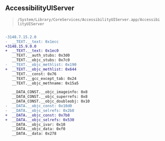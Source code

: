 ## AccessibilityUIServer

> `/System/Library/CoreServices/AccessibilityUIServer.app/AccessibilityUIServer`

```diff

-3148.7.15.2.0
-  __TEXT.__text: 0x1ecc
+3148.15.9.0.0
+  __TEXT.__text: 0x1ec0
   __TEXT.__auth_stubs: 0x3d0
   __TEXT.__objc_stubs: 0x7c0
-  __TEXT.__objc_methlist: 0x190
+  __TEXT.__objc_methlist: 0x644
   __TEXT.__const: 0x76
   __TEXT.__gcc_except_tab: 0x24
   __TEXT.__objc_methname: 0x15a5

   __DATA_CONST.__objc_imageinfo: 0x8
   __DATA_CONST.__objc_superrefs: 0x8
   __DATA_CONST.__objc_doubleobj: 0x10
-  __DATA.__objc_const: 0x10d0
-  __DATA.__objc_selrefs: 0x2b8
+  __DATA.__objc_const: 0x7b8
+  __DATA.__objc_selrefs: 0x530
   __DATA.__objc_ivar: 0x10
   __DATA.__objc_data: 0xf0
   __DATA.__data: 0x278

```
